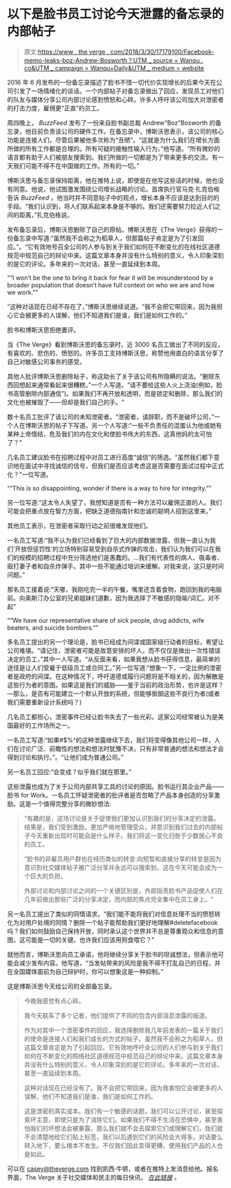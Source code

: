 # 以下是脸书员工讨论今天泄露的备忘录的内部帖子

> 原文:[https://www . the verge . com/2018/3/30/17179100/Facebook-memo-leaks-boz-Andrew-Bosworth？UTM _ source = Wanqu . co&UTM _ campaign = Wanqu+Daily&UTM _ medium = website](https://www.theverge.com/2018/3/30/17179100/facebook-memo-leaks-boz-andrew-bosworth?utm_source=wanqu.co&utm_campaign=Wanqu+Daily&utm_medium=website)

2016 年 6 月发布的一份备忘录描述了脸书不惜一切代价实现增长的后果今天在公司引发了一场情绪化的谈话。一个内部帖子对备忘录做出了回应，发现员工对他们的队友与媒体分享公司内部讨论感到愤怒和心碎。许多人呼吁该公司加大对泄密者的打击力度，雇佣更“正直”的员工。

周四晚上， *BuzzFeed* 发布了一份来自脸书副总裁 Andrew“Boz”Bosworth 的备忘录，他目前负责该公司的硬件工作。在备忘录中，博斯沃思表示，该公司的核心功能是连接人们，尽管后果被他多次称为“丑陋”。“这就是为什么我们在增长方面所做的所有工作都是合理的。所有可疑的接触性输入行为，”他写道。“所有微妙的语言都有助于人们被朋友搜索到。我们所做的一切都是为了带来更多的交流。有一天我们可能不得不在中国做的工作。所有的一切。”

博斯沃思与备忘录保持距离，他在推特上说，即使是在他写这些话的时候，他也没有同意。他说，他试图激发围绕公司增长战略的讨论。首席执行官马克·扎克伯格告诉 *BuzzFeed* ，他当时并不同意帖子中的观点，增长本身不应该是达到目的的手段。“我们认识到，将人们联系起来本身是不够的。我们还需要努力拉近人们之间的距离，”扎克伯格说。

发布备忘录后，博斯沃思删除了自己的原帖。博斯沃思在《The Verge》获得的一份备忘录中写道:“虽然我不会称之为稻草人，但那篇帖子肯定是为了引发回应。”。“它有效地号召全公司的人参与到关于我们如何在不断变化的在线社区道德规范中规范自己的辩论中来。这篇文章本身并没有什么特别的意义，令人印象深刻的是它的评论。多年来的一次对话，甚至一直延续到本周。

<aside id="k3Ic05"><q>“I won’t be the one to bring it back for fear it will be misunderstood by a broader population that doesn’t have full context on who we are and how we work.”</q></aside>

“这种对话现在已经不存在了，”博斯沃思继续说道。“我不会把它带回来，因为我担心它会被更多的人误解，他们不知道我们是谁，我们是如何工作的。”

脸书和博斯沃思拒绝置评。

当《The Verge》看到博斯沃思的备忘录时，近 3000 名员工做出了不同的反应，有喜欢的、悲伤的、愤怒的。许多员工支持博斯沃思，称赞他用直白的语言分享了自己对敏感公司事务的感受。

其他人批评博斯沃思删除帖子，称这助长了关于该公司有所隐瞒的说法。“删除东西回想起来通常看起来很糟糕，”一个人写道。“请不要给这些人火上浇油(例如，脸书高管删除内部通信”)。如果我们不再开放和透明，而是锁定和删除，那么我们的文化也被摧毁了——但却是我们自己的手。"

数十名员工批评了该公司的未知泄密者。“泄密者，请辞职，而不是破坏公司，”一个人在博斯沃思的帖子下写道。另一个人写道:“一些不负责任的混蛋认为他或她有某种上帝情结，危及我们的内在文化和使脸书伟大的东西，这真他妈的太可怕了？”

几名员工建议脸书在招聘过程中对员工进行高度“诚信”的筛选。“虽然我们都下意识地在面试中寻找诚信的信号，但我们是否应该考虑这是否需要在面试过程中正式化？”一位写道。

<aside id="Pshu1l"><q>“This is so disappointing, wonder if there is a way to hire for integrity.”</q></aside>

另一位写道:“这太令人失望了，我想知道是否有一种方法可以雇佣正直的人。我们可能会把重点放在智力方面，把缺乏道德指南针和忠诚的聪明人招到这里来。”

其他员工表示，在泄密者采取行动之前很难发现他们。

一名员工写道:“我不认为我们已经看到了巨大的内部数据泄露，但我一直认为我们‘开放但惩罚性’的立场特别容易受到自杀式炸弹的攻击，我们认为我们可以在我们的规模的招聘过程中充分筛选他们是愚蠢的。…我们有代表性的病人、吸毒者、殴打妻子者和自杀炸弹手。其中一些不能通过培训来缓解。对我来说，这只是时间问题。”

那名员工接着说:“天哪，我刚吃完一半的午餐，嘴里还含着食物，跑回到我的电脑前。向奥斯汀办公室的兄弟姐妹们道歉，因为我选择了不敏感的隐喻/词汇。对不起"

<aside id="JU5R2P"><q>“We have our representative share of sick people, drug addicts, wife beaters, and suicide bombers.”</q></aside>

多名员工提出的另一个理论是，脸书已经成为间谍或国家级行动者的目标，希望让公司难堪。“请记住，泄密者可能是故意安排的坏人，而不仅仅是做出一次性错误决定的员工，”其中一人写道。“从反面来看，如果我想从脸书获得信息，最简单的途径是让人们受雇于低级员工或合同工。”另一位写道:“想象一下，一定比例的泄密者是政府的间谍。在这种情况下，呼吁道德或履行问题将是不相关的，因为解散是这些行为者的意图。如果这是我们的威胁——鉴于当前的政治形势，也许是这样？—那么，是否有可能建立一个默认开放的系统，但能够抵御这些不良行为者(或者我们需要重新设计系统吗？)

几名员工都担心，泄密事件已经让脸书失去了一些光彩。这家公司经常被认为是美国最好的工作场所之一。

一名员工写道:“如果#$%^的这种泄露继续下去，我们将变得像其他公司一样，人们在讨论广泛、前瞻性的想法和想法时犹豫不决，只有非常普通的想法和想法才会得到讨论和执行。”。“让他们成为普通公司。”

另一名员工回应:“会变成？似乎我们就在那里。”

这些泄露也成为了关于公司内部共享工具的讨论的原因。脸书运行其企业产品——脸书 for Work。一名员工怀疑泄密者的批评者是否忽略了产品本身创造的分享激励。这是一个值得完整分享的微妙想法:

> “有趣的是，这场讨论是关于促使我们更加认识到我们的分享决定的泄露。结果是，我们受到激励，更加严格地管理受众，并意识到我们过去的内部帖子今天重新出现时可能会是什么样子。我们将这一变化归咎于少数居心不良的员工。
> 
> “脸书的非雇员用户群也在经历类似的转变:向短暂和直接分享的转变是因为意识到社交媒体帖子被广泛分享并永远可以搜索到，这在今天可能会成为一个巨大的负担。
> 
> 外部讨论和内部讨论之间的一个关键区别是，外部指责脸书产品促使人们在几年前做出那些广泛的分享决定，而内部的焦点完全集中在员工身上。"

另一名员工提出了类似的同情请求。“我们能不能将我们对信息处理不当的愤怒转化为对用户处境的同情？删除一个帖子能帮助我们更好地理解#deletefacebook 吗？我们如何鼓励自己保持开放，同时承认这个世界并不总是尊重观众和信息的意图，这可能是一切的关键。也许我们应该用狗食喂它？"

就他而言，博斯沃思向员工承诺，他将继续分享关于脸书的坦诚想法，但表示他可能会减少发布内容。他写道，“当发帖带来的风险是我不得不打乱自己的日程，并在全国媒体面前为自己辩护时，你可以想象这是一种抑制。”

这是博斯沃思今天给公司的全部备忘录。

> 今晚我感觉有点心碎。
> 
> 我今天联系了多个记者，他们提供了不同的包含内部消息泄露的报道。
> 
> 作为对其中一个泄密事件的回应，我选择删除我几年前发表的一篇关于我们的使命是连接人们和我们成长的方式的帖子。虽然我不会称之为稻草人，但这篇文章肯定是为了引起回应。它有效地呼吁全公司的人们参与到关于我们如何在不断变化的网络社区道德规范中规范自己的辩论中来。这篇文章本身并没有什么特别的意义，令人印象深刻的是它的评论。多年来的一次对话，甚至一直延续到本周。
> 
> 这种对话现在已经没有了。我不会把它带回来，因为我害怕它会被更多的人误解，他们不知道我们是谁，我们是如何工作的。
> 
> 这是泄密的真实成本。我们有一个敏感的话题，我们可以公开讨论，甚至探索坏主意，即使只是为了消除它们。如果我们不得不生活在恐惧中，甚至害怕我们的坏想法会被暴露，那么我们就不会去探索它们或理解它们，我们就不会清楚地给它们贴上标签，我们以后遇到它们的风险会大得多。对话要么转入地下，要么根本不发生。不仅我们因此变得更糟，使用我们产品的人也是如此。

可以在 casey@theverge.com 找到凯西·牛顿，或者在推特上发消息给他。报名界面，The Verge 关于社交媒体和民主的每日快讯， [*在此链接*](https://www.getrevue.co/profile/caseynewton) *。*